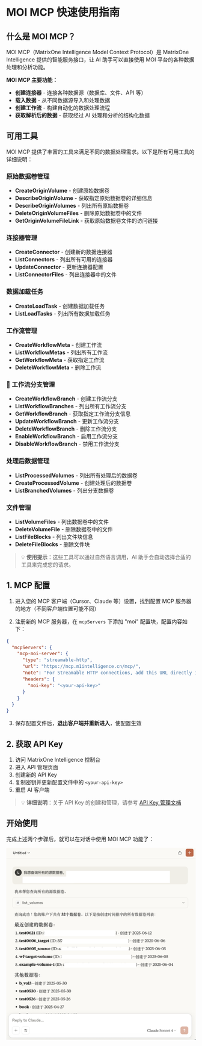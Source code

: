 # MOI MCP 快速使用指南

## 什么是 MOI MCP？

MOI MCP（MatrixOne Intelligence Model Context Protocol）是 MatrixOne Intelligence 提供的智能服务接口，让 AI 助手可以直接使用 MOI 平台的各种数据处理和分析功能。

**MOI MCP 主要功能：**

- **创建连接器** - 连接各种数据源（数据库、文件、API 等）
- **载入数据** - 从不同数据源导入和处理数据
- **创建工作流** - 构建自动化的数据处理流程
- **获取解析后的数据** - 获取经过 AI 处理和分析的结构化数据

## 可用工具

MOI MCP 提供了丰富的工具来满足不同的数据处理需求。以下是所有可用工具的详细说明：

### 原始数据卷管理

- **CreateOriginVolume** - 创建原始数据卷
- **DescribeOriginVolume** - 获取指定原始数据卷的详细信息
- **DescribeOriginVolumes** - 列出所有原始数据卷
- **DeleteOriginVolumeFiles** - 删除原始数据卷中的文件
- **GetOriginVolumeFileLink** - 获取原始数据卷文件的访问链接

### 连接器管理

- **CreateConnector** - 创建新的数据连接器
- **ListConnectors** - 列出所有可用的连接器
- **UpdateConnector** - 更新连接器配置
- **ListConnectorFiles** - 列出连接器中的文件

### 数据加载任务

- **CreateLoadTask** - 创建数据加载任务
- **ListLoadTasks** - 列出所有数据加载任务

### 工作流管理

- **CreateWorkflowMeta** - 创建工作流
- **ListWorkflowMetas** - 列出所有工作流
- **GetWorkflowMeta** - 获取指定工作流
- **DeleteWorkflowMeta** - 删除工作流

### 🌿 工作流分支管理

- **CreateWorkflowBranch** - 创建工作流分支
- **ListWorkflowBranches** - 列出所有工作流分支
- **GetWorkflowBranch** - 获取指定工作流分支信息
- **UpdateWorkflowBranch** - 更新工作流分支
- **DeleteWorkflowBranch** - 删除工作流分支
- **EnableWorkflowBranch** - 启用工作流分支
- **DisableWorkflowBranch** - 禁用工作流分支

### 处理后数据管理

- **ListProcessedVolumes** - 列出所有处理后的数据卷
- **CreateProcessedVolume** - 创建处理后的数据卷
- **ListBranchedVolumes** - 列出分支数据卷

### 文件管理

- **ListVolumeFiles** - 列出数据卷中的文件
- **DeleteVolumeFile** - 删除数据卷中的文件
- **ListFileBlocks** - 列出文件块信息
- **DeleteFileBlocks** - 删除文件块

> 💡 **使用提示**：这些工具可以通过自然语言调用，AI 助手会自动选择合适的工具来完成您的请求。

## 1. MCP 配置

1. 进入您的 MCP 客户端（Cursor、Claude 等）设置，找到配置 MCP 服务器的地方（不同客户端位置可能不同）

2. 注册新的 MCP 服务器，在 `mcpServers` 下添加 "moi" 配置块，配置内容如下：

```json
{
  "mcpServers": {
    "mcp-moi-server": {
      "type": "streamable-http",
      "url": "https://mcp.m1intelligence.cn/mcp/",
      "note": "For Streamable HTTP connections, add this URL directly in your MCP Client",
      "headers": {
        "moi-key": "<your-api-key>"
      }
    }
  }
}
```

3. 保存配置文件后，**退出客户端并重新进入**，使配置生效

## 2. 获取 API Key

1. 访问 MatrixOne Intelligence 控制台
2. 进入 API 管理页面
3. 创建新的 API Key
4. 复制密钥并更新配置文件中的 `<your-api-key>`
5. 重启 AI 客户端

> 💡 **详细说明**：关于 API Key 的创建和管理，请参考 [API Key 管理文档](../workflow%20api/token_api.md#api-key-管理)

## 开始使用

完成上述两个步骤后，就可以在对话中使用 MOI MCP 功能了：

![](../../assets/images/mcp.png)
